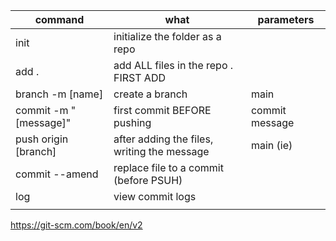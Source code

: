 | command               | what                                        | parameters     |
| --------------------- | ------------------------------------------- | -------------- |
| init                  | initialize the folder as a repo             |                |
| add .                 | add ALL files in the repo . FIRST ADD       |                |
| branch -m [name]      | create a branch                             | main           |
| commit -m "[message]" | first commit BEFORE pushing                 | commit message |
| push origin [branch]  | after adding the files, writing the message | main (ie)      |
| commit --amend        | replace file to a commit (before PSUH)      |                |
| log                   | view commit logs                            |                |
|                       |                                             |                |
https://git-scm.com/book/en/v2

